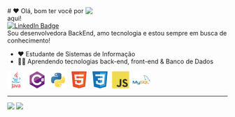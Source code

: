
<img src = "banner.gif" width = "325px" align = "right">
# ❤ Olá, bom ter você por aqui!
  <div id="badges">
  <a href = "https://www.linkedin.com/in/pallomalira/">
    <img src="https://img.shields.io/badge/LinkedIn-blue?style=for-the-badge&logo=linkedin&logoColor=white" alt="LinkedIn Badge"/>
  </a>
</div>
Sou desenvolvedora BackEnd, amo tecnologia e estou sempre em busca de conhecimento!

- ❤ Estudante de Sistemas de Informação
- 👩‍💻 Aprendendo tecnologias back-end, front-end & Banco de Dados

<div>
  <img src="https://github.com/devicons/devicon/blob/master/icons/java/java-original-wordmark.svg" title="Java" alt="Java" width="40" height="40"/>&nbsp;
  <img src="https://github.com/devicons/devicon/blob/master/icons/csharp/csharp-original.svg" title="C#" alt="C#" width="40" height="40"/>&nbsp;
  <img src="https://github.com/devicons/devicon/blob/master/icons/python/python-original.svg" title="Python" alt="Python" width="40" height="40"/>&nbsp;
  <img src="https://github.com/devicons/devicon/blob/master/icons/html5/html5-original.svg" title="HTML5" alt="HTML" width="40" height="40"/>&nbsp;
  <img src="https://github.com/devicons/devicon/blob/master/icons/css3/css3-original.svg" title="CSS3" alt="CSS3" width="40" height="40"/>&nbsp;
  <img src="https://github.com/devicons/devicon/blob/master/icons/javascript/javascript-original.svg" title="JavaScript" alt="JavaScript" width="40" height="40"/>&nbsp;
  <img src="https://github.com/devicons/devicon/blob/master/icons/mysql/mysql-original-wordmark.svg" title="MySQL" alt="MySQL" width="40" height="40"/>&nbsp;
</div>


---


<div align = "left">
<img height = "150em" src="https://github-readme-stats.vercel.app/api/top-langs/?username=amollaP&show_icons=true&theme=bear&count_private=true"/>
<img height = "150em" src="https://github-readme-stats.vercel.app/api?username=amollaP&show_icons=true&show_icons=true&theme=bear&count_private=true" />
</div>
